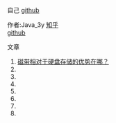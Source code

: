 
自己
[github](https://github.com/tot123)  

作者:Java_3y
[知乎](https://www.zhihu.com/people/Java_3y)  
[github](https://github.com/ZhongFuCheng3y/athena)  




文章
1. [磁带相对于硬盘存储的优势在哪？](https://www.zhihu.com/question/20296398)   
2. []()  
3. []()  
4. []()  
5. []()  
6. []()  
7. []()  
8. []()  
